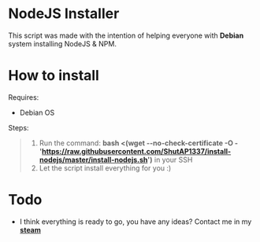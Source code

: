 # NodeJS Installer
This script was made with the intention of helping everyone with **Debian** system installing NodeJS & NPM.

# How to install
Requires: 

* Debian OS

Steps:

> 1. Run the command: **bash <(wget --no-check-certificate -O - 'https://raw.githubusercontent.com/ShutAP1337/install-nodejs/master/install-nodejs.sh')** in your SSH
> 2. Let the script install everything for you :)

# Todo

* I think everything is ready to go, you have any ideas? Contact me in my **[steam](https://steamcommunity.com/id/ShutAP1337)**
